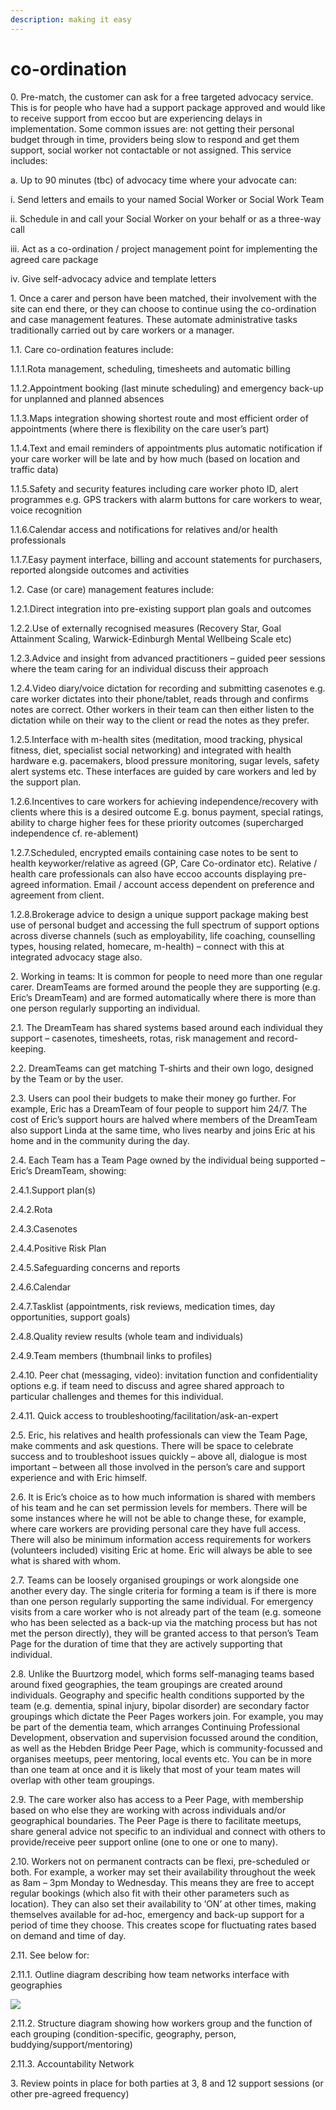 ```yaml
---
description: making it easy
---
```


# co-ordination

0\.       Pre-match, the customer can ask for a free targeted advocacy service. This is for people who have had a support package approved and would like to receive support from eccoo but are experiencing delays in implementation. Some common issues are: not getting their personal budget through in time, providers being slow to respond and get them support, social worker not contactable or not assigned. This service includes:

a.       Up to 90 minutes (tbc) of advocacy time where your advocate can:

&#x20;                                                  i.      Send letters and emails to your named Social Worker or Social Work Team

&#x20;                                                ii.      Schedule in and call your Social Worker on your behalf or as a three-way call

&#x20;                                               iii.      Act as a co-ordination / project management point for implementing the agreed care package

&#x20;                                               iv.      Give self-advocacy advice and template letters

1\.       Once a carer and person have been matched, their involvement with the site can end there, or they can choose to continue using the co-ordination and case management features. These automate administrative tasks traditionally carried out by care workers or a manager.

1.1.    Care co-ordination features include:

1.1.1.Rota management, scheduling, timesheets and automatic billing

1.1.2.Appointment booking (last minute scheduling) and emergency back-up for unplanned and planned absences

1.1.3.Maps integration showing shortest route and most efficient order of appointments (where there is flexibility on the care user’s part)

1.1.4.Text and email reminders of appointments plus automatic notification if your care worker will be late and by how much (based on location and traffic data)

1.1.5.Safety and security features including care worker photo ID, alert programmes e.g. GPS trackers with alarm buttons for care workers to wear, voice recognition

1.1.6.Calendar access and notifications for relatives and/or health professionals

1.1.7.Easy payment interface, billing and account statements for purchasers, reported alongside outcomes and activities

1.2.    Case (or care) management features include:

1.2.1.Direct integration into pre-existing support plan goals and outcomes

1.2.2.Use of externally recognised measures (Recovery Star, Goal Attainment Scaling, Warwick-Edinburgh Mental Wellbeing Scale etc)

1.2.3.Advice and insight from advanced practitioners – guided peer sessions where the team caring for an individual discuss their approach

1.2.4.Video diary/voice dictation for recording and submitting casenotes e.g. care worker dictates into their phone/tablet, reads through and confirms notes are correct. Other workers in their team can then either listen to the dictation while on their way to the client or read the notes as they prefer.

1.2.5.Interface with m-health sites (meditation, mood tracking, physical fitness, diet, specialist social networking) and integrated with health hardware e.g. pacemakers, blood pressure monitoring, sugar levels, safety alert systems etc. These interfaces are guided by care workers and led by the support plan.

1.2.6.Incentives to care workers for achieving independence/recovery with clients where this is a desired outcome E.g. bonus payment, special ratings, ability to charge higher fees for these priority outcomes (supercharged independence cf. re-ablement)

1.2.7.Scheduled, encrypted emails containing case notes to be sent to health keyworker/relative as agreed (GP, Care Co-ordinator etc). Relative / health care professionals can also have eccoo accounts displaying pre-agreed information. Email / account access dependent on preference and agreement from client.

1.2.8.Brokerage advice to design a unique support package making best use of personal budget and accessing the full spectrum of support options across diverse channels (such as employability, life coaching, counselling types, housing related, homecare, m-health) – connect with this at integrated advocacy stage also.

2\.       Working in teams: It is common for people to need more than one regular carer. DreamTeams are formed around the people they are supporting (e.g. Eric’s DreamTeam) and are formed automatically where there is more than one person regularly supporting an individual.

2.1.    The DreamTeam has shared systems based around each individual they support – casenotes, timesheets, rotas, risk management and record-keeping.

2.2.    DreamTeams can get matching T-shirts and their own logo, designed by the Team or by the user.

2.3.    Users can pool their budgets to make their money go further. For example, Eric has a DreamTeam of four people to support him 24/7. The cost of Eric’s support hours are halved where members of the DreamTeam also support Linda at the same time, who lives nearby and joins Eric at his home and in the community during the day.

2.4.    Each Team has a Team Page owned by the individual being supported – Eric’s DreamTeam, showing:

2.4.1.Support plan(s)

2.4.2.Rota

2.4.3.Casenotes

2.4.4.Positive Risk Plan

2.4.5.Safeguarding concerns and reports

2.4.6.Calendar

2.4.7.Tasklist (appointments, risk reviews, medication times, day opportunities, support goals)

2.4.8.Quality review results (whole team and individuals)

2.4.9.Team members (thumbnail links to profiles)

2.4.10.    Peer chat (messaging, video): invitation function and confidentiality options e.g. if team need to discuss and agree shared approach to particular challenges and themes for this individual.

2.4.11.    Quick access to troubleshooting/facilitation/ask-an-expert

2.5.    Eric, his relatives and health professionals can view the Team Page, make comments and ask questions. There will be space to celebrate success and to troubleshoot issues quickly – above all, dialogue is most important – between all those involved in the person’s care and support experience and with Eric himself.

2.6.    It is Eric’s choice as to how much information is shared with members of his team and he can set permission levels for members. There will be some instances where he will not be able to change these, for example, where care workers are providing personal care they have full access. There will also be minimum information access requirements for workers (volunteers included) visiting Eric at home. Eric will always be able to see what is shared with whom.

2.7.    Teams can be loosely organised groupings or work alongside one another every day. The single criteria for forming a team is if there is more than one person regularly supporting the same individual. For emergency visits from a care worker who is not already part of the team (e.g. someone who has been selected as a back-up via the matching process but has not met the person directly), they will be granted access to that person’s Team Page for the duration of time that they are actively supporting that individual.

2.8.    Unlike the Buurtzorg model, which forms self-managing teams based around fixed geographies, the team groupings are created around individuals. Geography and specific health conditions supported by the team (e.g. dementia, spinal injury, bipolar disorder) are secondary factor groupings which dictate the Peer Pages workers join. For example, you may be part of the dementia team, which arranges Continuing Professional Development, observation and supervision focussed around the condition, as well as the Hebden Bridge Peer Page, which is community-focussed and organises meetups, peer mentoring, local events etc. You can be in more than one team at once and it is likely that most of your team mates will overlap with other team groupings.

2.9.    The care worker also has access to a Peer Page, with membership based on who else they are working with across individuals and/or geographical boundaries. The Peer Page is there to facilitate meetups, share general advice not specific to an individual and connect with others to provide/receive peer support online (one to one or one to many).

2.10.                      Workers not on permanent contracts can be flexi, pre-scheduled or both. For example, a worker may set their availability throughout the week as 8am – 3pm Monday to Wednesday. This means they are free to accept regular bookings (which also fit with their other parameters such as location). They can also set their availability to ‘ON’ at other times, making themselves available for ad-hoc, emergency and back-up support for a period of time they choose. This creates scope for fluctuating rates based on demand and time of day.

2.11.                      See below for:

2.11.1.     Outline diagram describing how team networks interface with geographies

![](<../../.gitbook/assets/image (10).png>)

2.11.2.     Structure diagram showing how workers group and the function of each grouping (condition-specific, geography, person, buddying/support/mentoring)

2.11.3.     Accountability Network

3\.       Review points in place for both parties at 3, 8 and 12 support sessions (or other pre-agreed frequency)
